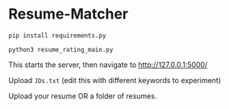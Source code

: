 # Resume-Matcher


```pip install requirements.py```

```python3 resume_rating_main.py```

This starts the server, then navigate to http://127.0.0.1:5000/ 

Upload ```JDs.txt``` (edit this with different keywords to experiment)

Upload your resume OR a folder of resumes.
